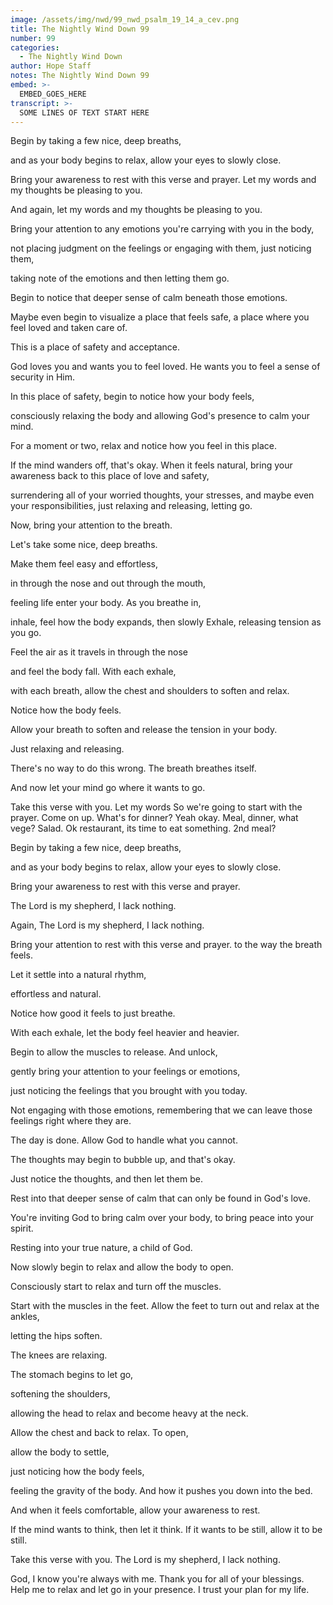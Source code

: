 ```yaml
---
image: /assets/img/nwd/99_nwd_psalm_19_14_a_cev.png
title: The Nightly Wind Down 99
number: 99
categories:
  - The Nightly Wind Down
author: Hope Staff
notes: The Nightly Wind Down 99
embed: >-
  EMBED_GOES_HERE
transcript: >-
  SOME LINES OF TEXT START HERE
---
```

Begin by taking a few nice, deep breaths,

and as your body begins to relax, allow your eyes to slowly close.

Bring your awareness to rest with this verse and prayer. Let my words and my thoughts be pleasing to you.

And again, let my words and my thoughts be pleasing to you.

Bring your attention to any emotions you're carrying with you in the body,

not placing judgment on the feelings or engaging with them, just noticing them,

taking note of the emotions and then letting them go.

Begin to notice that deeper sense of calm beneath those emotions.

Maybe even begin to visualize a place that feels safe, a place where you feel loved and taken care of.

This is a place of safety and acceptance.

God loves you and wants you to feel loved. He wants you to feel a sense of security in Him.

In this place of safety, begin to notice how your body feels,

consciously relaxing the body and allowing God's presence to calm your mind.

For a moment or two, relax and notice how you feel in this place.

If the mind wanders off, that's okay. When it feels natural, bring your awareness back to this place of love and safety,

surrendering all of your worried thoughts, your stresses, and maybe even your responsibilities, just relaxing and releasing, letting go.

Now, bring your attention to the breath.

Let's take some nice, deep breaths.

Make them feel easy and effortless,

in through the nose and out through the mouth,

feeling life enter your body. As you breathe in,

inhale, feel how the body expands, then slowly Exhale, releasing tension as you go.

Feel the air as it travels in through the nose

and feel the body fall. With each exhale,

with each breath, allow the chest and shoulders to soften and relax.

Notice how the body feels.

Allow your breath to soften and release the tension in your body.

Just relaxing and releasing.

There's no way to do this wrong. The breath breathes itself.

And now let your mind go where it wants to go.

Take this verse with you. Let my words So we're going to start with the prayer. Come on up. What's for dinner? Yeah okay. Meal, dinner, what vege? Salad. Ok restaurant, its time to eat something. 2nd meal?


Begin by taking a few nice, deep breaths,

and as your body begins to relax, allow your eyes to slowly close.

Bring your awareness to rest with this verse and prayer.

The Lord is my shepherd, I lack nothing.

Again, The Lord is my shepherd, I lack nothing.

Bring your attention to rest with this verse and prayer. to the way the breath feels.

Let it settle into a natural rhythm,

effortless and natural.

Notice how good it feels to just breathe.

With each exhale, let the body feel heavier and heavier.

Begin to allow the muscles to release. And unlock,

gently bring your attention to your feelings or emotions,

just noticing the feelings that you brought with you today.

Not engaging with those emotions, remembering that we can leave those feelings right where they are.

The day is done. Allow God to handle what you cannot.

The thoughts may begin to bubble up, and that's okay.

Just notice the thoughts, and then let them be.

Rest into that deeper sense of calm that can only be found in God's love.

You're inviting God to bring calm over your body, to bring peace into your spirit.

Resting into your true nature, a child of God.

Now slowly begin to relax and allow the body to open.

Consciously start to relax and turn off the muscles.

Start with the muscles in the feet. Allow the feet to turn out and relax at the ankles,

letting the hips soften.

The knees are relaxing.

The stomach begins to let go,

softening the shoulders,

allowing the head to relax and become heavy at the neck.

Allow the chest and back to relax. To open,

allow the body to settle,

just noticing how the body feels,

feeling the gravity of the body. And how it pushes you down into the bed.

And when it feels comfortable, allow your awareness to rest.

If the mind wants to think, then let it think. If it wants to be still, allow it to be still.

Take this verse with you. The Lord is my shepherd, I lack nothing.

God, I know you're always with me. Thank you for all of your blessings. Help me to relax and let go in your presence. I trust your plan for my life.

